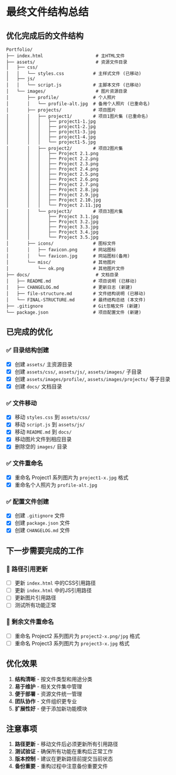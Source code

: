 # 最终文件结构总结

## 优化完成后的文件结构

```
Portfolio/
├── index.html                    # 主HTML文件
├── assets/                       # 资源文件目录
│   ├── css/
│   │   └── styles.css           # 主样式文件 (已移动)
│   ├── js/
│   │   └── script.js            # 主脚本文件 (已移动)
│   └── images/                   # 图片资源目录
│       ├── profile/             # 个人照片
│       │   └── profile-alt.jpg  # 备用个人照片 (已重命名)
│       ├── projects/            # 项目图片
│       │   ├── project1/        # 项目1图片集 (已重命名)
│       │   │   ├── project1-1.jpg
│       │   │   ├── project1-2.jpg
│       │   │   ├── project1-3.jpg
│       │   │   ├── project1-4.jpg
│       │   │   └── project1-5.jpg
│       │   ├── project2/        # 项目2图片集
│       │   │   ├── Project 2.1.png
│       │   │   ├── Project 2.2.png
│       │   │   ├── Project 2.3.png
│       │   │   ├── Project 2.4.png
│       │   │   ├── Project 2.5.png
│       │   │   ├── Project 2.6.png
│       │   │   ├── Project 2.7.png
│       │   │   ├── Project 2.8.jpg
│       │   │   ├── Project 2.9.jpg
│       │   │   ├── Project 2.10.jpg
│       │   │   └── Project 2.11.jpg
│       │   └── project3/        # 项目3图片集
│       │       ├── Project 3.1.jpg
│       │       ├── Project 3.2.jpg
│       │       ├── Project 3.3.jpg
│       │       ├── Project 3.4.jpg
│       │       └── Project 3.5.jpg
│       ├── icons/               # 图标文件
│       │   ├── favicon.png      # 网站图标
│       │   └── favicon.jpg      # 网站图标(备用)
│       └── misc/                # 其他图片
│           └── ok.png           # 其他图片文件
├── docs/                         # 文档目录
│   ├── README.md                # 项目说明 (已移动)
│   ├── CHANGELOG.md             # 更新日志 (新建)
│   ├── file-structure.md        # 文件结构说明 (已移动)
│   └── FINAL-STRUCTURE.md       # 最终结构总结 (本文件)
├── .gitignore                   # Git忽略文件 (新建)
└── package.json                 # 项目配置文件 (新建)
```

## 已完成的优化

### ✅ 目录结构创建
- [x] 创建 `assets/` 主资源目录
- [x] 创建 `assets/css/`, `assets/js/`, `assets/images/` 子目录
- [x] 创建 `assets/images/profile/`, `assets/images/projects/` 等子目录
- [x] 创建 `docs/` 文档目录

### ✅ 文件移动
- [x] 移动 `styles.css` 到 `assets/css/`
- [x] 移动 `script.js` 到 `assets/js/`
- [x] 移动 `README.md` 到 `docs/`
- [x] 移动图片文件到相应目录
- [x] 删除空的 `images/` 目录

### ✅ 文件重命名
- [x] 重命名 Project1 系列图片为 `project1-x.jpg` 格式
- [x] 重命名个人照片为 `profile-alt.jpg`

### ✅ 配置文件创建
- [x] 创建 `.gitignore` 文件
- [x] 创建 `package.json` 文件
- [x] 创建 `CHANGELOG.md` 文件

## 下一步需要完成的工作

### 🔄 路径引用更新
- [ ] 更新 `index.html` 中的CSS引用路径
- [ ] 更新 `index.html` 中的JS引用路径
- [ ] 更新图片引用路径
- [ ] 测试所有功能正常

### 🔄 剩余文件重命名
- [ ] 重命名 Project2 系列图片为 `project2-x.png/jpg` 格式
- [ ] 重命名 Project3 系列图片为 `project3-x.jpg` 格式

## 优化效果

1. **结构清晰** - 按文件类型和用途分类
2. **易于维护** - 相关文件集中管理
3. **便于部署** - 资源文件统一管理
4. **团队协作** - 文件组织更专业
5. **扩展性好** - 便于添加新功能模块

## 注意事项

1. **路径更新** - 移动文件后必须更新所有引用路径
2. **测试验证** - 确保所有功能在重构后正常工作
3. **版本控制** - 建议在更新路径前提交当前状态
4. **备份重要** - 重构过程中注意备份重要文件
